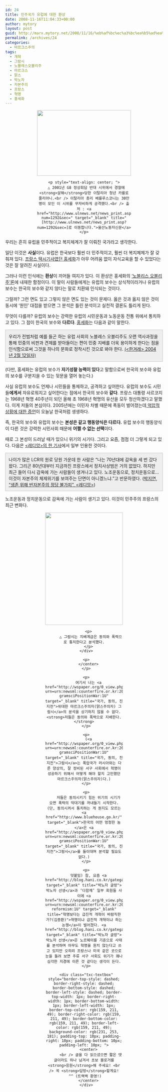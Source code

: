 ```yaml
---
id: 24
title: 민주국가 유럽에 대한 환상
date: 2008-11-16T11:04:33+00:00
author: mytory
layout: post
guid: http://marx.mytory.net/2008/11/16/%eb%af%bc%ec%a3%bc%ea%b5%ad%ea%b0%80-%ec%9c%a0%eb%9f%bd%ec%97%90-%eb%8c%80%ed%95%9c-%ed%99%98%ec%83%81/
permalink: /archives/24
categories:
  - 마르크스주의
tags:
  - 개혁
  - 그람시
  - 노블레스오블리주
  - 마르크스
  - 맑스
  - 박노자
  - 자본주의
  - 프랑스
  - 혁명
  - 홍세화
---
```

<center>
  <div align="center" style="width:300px">
    <p>
      <img src="http://marx.mytory.net/wp-content/uploads/1/491feebf97548CH.jpg" class="aligncenter" width="300" height="209" alt="" filename="0102906a.jpg" filemime="" />
    </p>
    
    <p style="text-align: center; ">
      △ 2001년 G8 정상회담 반대 시위에서 경찰에 <strong>살해</strong>당한 이탈리아 청년 카를로 줄리아니.<br /> 이탈리아 총리 베를루스코니는 30만 명이 모인 이 시위를 무자비하게 공격했다.<br /> 출처 : <a href="http://www.ulnews.net/news_print.asp?num=1292&sec=" target="_blank" title="[http://www.ulnews.net/news_print.asp?num=1292&sec=]로 이동합니다.">울산노동자신문</a>
    </p>
  </div>
  
  <p>
    </center>
  </p>
  
  <p>
    우리는 흔히 유럽을 민주적이고 복지체계가 잘 이뤄진 국가라고 생각한다.
  </p>
  
  <p>
    일단 이것은 <strong>사실</strong>이다. 유럽은 한국보다 훨씬 더 민주적이고, 훨씬 더 복지체제가 잘 갖춰져 있다. <a href="http://www.hongsehwa.pe.kr/" target="_blank" title="홍세화의 아름다운 나라">프랑스 택시기사였던 홍세화</a>가 아무 어려움 없이 자식교육을 할 수 있었다는 것은 잘 알려진 사실이다.
  </p>
  
  <p>
    그러나 이런 인식에는 <strong>환상</strong>이 끼어들 여지가 있다. 이 환상은 홍세화의 <a href="http://www.hani.co.kr/section-001012000/2004/02/001012000200402111806201.html" target="_blank" title="‘노블레스 오블리주’의 조건">‘노블리스 오블리주’론</a>에 내재한 함정이다. 이 말이 사람들에게는 유럽의 보수는 상식적이라거나 유럽의 보수는 한국의 보수와 같지 않다는 말로 치환돼 인식되는 것이다.
  </p>
  
  <p>
    그럴까? 그런 면도 있고 그렇지 않은 면도 있는 것이 문제다. 옳은 것과 옳지 않은 것이 동시에 ‘원인’ 대접을 받으면 그 분석은 틀린 분석이고 실천적 결론도 틀리게 된다.
  </p>
  
  <p>
    무엇이 다를까? 유럽의 보수는 강력한 유럽의 시민운동과 노동운동 전통 위에서 통치하고 있다. 그 점이 한국의 보수와 <span class="Apple-style-span" style="font-weight: bold;">다르다</span>. <a href="http://www.hongsehwa.pe.kr/" target="_blank" title="홍세화의 아름다운 나라">홍세화</a>는 다음과 같이 말한다.
  </p>
  
  <div class="txc-textbox" style="border-top-style: solid; border-right-style: solid; border-bottom-style: solid; border-left-style: solid; border-top-width: 1px; border-right-width: 1px; border-bottom-width: 1px; border-left-width: 1px; border-top-color: rgb(193, 193, 193); border-right-color: rgb(193, 193, 193); border-bottom-color: rgb(193, 193, 193); border-left-color: rgb(193, 193, 193); background-color: rgb(238, 238, 238); padding-top: 10px; padding-right: 10px; padding-bottom: 10px; padding-left: 10px; ">
    우리가 전범처럼 예를 들곤 하는 유럽 사회의 노블레스 오블리주도 오랜 역사과정을 통해 민중의 비판과 견제를 받아들이는 편이 민중 지배를 더욱 용이하게 한다는 점을 인식함으로써 그것을 하나의 문화로 정착시킨 것으로 봐야 한다. <a href="http://www.hani.co.kr/section-001012000/2004/02/001012000200402111806201.html" target="_blank" title="‘노블레스 오블리주’의 조건">(&lt;한겨레&gt; 2004년 2월 12일자)</a>
  </div>
  
  <p>
    (다만, 홍세화는 유럽의 보수가 <strong>자기성찰 능력이 있다</strong>고 말함으로써 한국의 보수와 유럽의 보수를 구분지을 수 있는 뒷문을 열어 놓는다.)
  </p>
  
  <p>
    사실 유럽의 보수도 언제나 시민들을 통제하고, 공격하고 싶어한다. 유럽의 보수도 시민들<strong>에게서</strong> 자유로워지고 싶어한다는 점에서 한국의 보수와 <span class="Apple-style-span" style="font-weight: bold;">같다</span>. 프랑스 대통령 사르코지는 1968년 혁명 40주년이 되던 올해 초 1968년 혁명의 유산을 모두 청산하겠다고 말했다. 이게 저들의 본심이다. 2005년에는 이민자 차별 때문에 폭동이 벌어졌는데<a href="http://wspaper.org/0_view.php?urn=urn:newsml:counterfire.or.kr:20051109T000000+0900:d67-2018:1U" target="_blank" title="차별이 낳은 분노의 폭발"> 억압적 상황에 대한 증언</a>이 오늘날 한국처럼 생생하다.
  </p>
  
  <p>
    즉, 한국의 보수와 유럽의 보수는 <strong>본성은 같고 행동양식은 다르다.</strong> 유럽 보수의 행동양식이 다른 것은 강력한 시민사회 때문에 <strong>어쩔 수 없는 선택</strong>이다.
  </p>
  
  <p>
    때로 그 본성이 드러날 때가 있으니 위기의 시기다. 그리고 요즘, 점점 더 그렇게 되고 있다. 다음은 <a href="http://www.redian.org/news/articleView.html?idxno=11609" target="_blank" title="[생존 위해 반자본주의 정당 불가피]로 이동합니다.">&lt;레디앙&gt;의 한 기사</a>에서 일부 인용한 것이다.
  </p>
  
  <div class="txc-textbox" style="border-top-style: solid; border-right-style: solid; border-bottom-style: solid; border-left-style: solid; border-top-width: 1px; border-right-width: 1px; border-bottom-width: 1px; border-left-width: 1px; border-top-color: rgb(193, 193, 193); border-right-color: rgb(193, 193, 193); border-bottom-color: rgb(193, 193, 193); border-left-color: rgb(193, 193, 193); background-color: rgb(238, 238, 238); padding-top: 10px; padding-right: 10px; padding-bottom: 10px; padding-left: 10px; ">
    나이가 많은 LCR의 원로 당원 가운데 한 사람은 &#8220;나는 70년대에 감옥을 세 번 갔다 왔다. 그리곤 80년대부터 지금까진 프랑스에서 정치사상범은 거의 없었다. 하지만 최근 들어 다시 감옥에 가는 사람들이 생겨나고 있다. 노조운동으로, 정치운동으로&#8230; 이것이 자본주의 체제위기를 보여주는 단면이 아니겠느냐.&#8221;고 반문하였다. (<a href="http://www.redian.org/news/articleView.html?idxno=11609" target="_blank" title="[생존 위해 반자본주의 정당 불가피]로 이동합니다.">박지연, &#8220;생존 위해 반자본주의 정당 불가피&#8221;, &lt;레디앙&gt;</a>)
  </div>
  
  <p>
    노조운동과 정치운동으로 감옥에 가는 사람이 생기고 있다. 이것이 민주주의 프랑스의 최근 변화다.
  </p>
  
  <p>
    <center>
      <div align="center" style="width:248px">
        <p>
          <img src="http://marx.mytory.net/wp-content/uploads/1/491ffc98bfd84CH.jpg" class="aligncenter" width="248" height="358" alt="" filename="c66-gramsci.jpg" filemime="" />
        </p>
        
        <p>
          △ 그람시는 지배계급은 동의와 폭력으로 통치한다고 분석했다.
        </p>
      </div>
      
      <p>
        </center>
      </p>
      
      <p>
        여기서 나는 <a href="http://wspaper.org/0_view.php?urn=urn:newsml:counterfire.or.kr:20070425T043759%2B0900:c41-gramsciPositionWar:1U" target="_blank" title="국가, 동의, 진지전">위대한 마르크스주의자(맑스주의자) 그람시</a>의 분석을 상기하지 않을 수 없다. <strong>저들은 동의와 폭력으로 지배한다.</strong>
      </p>
      
      <p>
        (<a href="http://wspaper.org/0_view.php?urn=urn:newsml:counterfire.or.kr:20070425T043759%2B0900:c41-gramsciPositionWar:1U" target="_blank" title="국가, 동의, 진지전">그람시</a>는 폭압국가 러시아와는 다른 양상의, 잘 정비된 서구 사회에서 혁명이 성공하기 위해서 어떻게 해야 할지 고민했던 마르크스주의자(맑스주의자)다.)
      </p>
      
      <p>
        저들은 동의시키기 힘든 위기의 시기가 오면 폭력의 막대기를 꺼내들기 시작한다. (단, 동의시켜서 통치하는 게 뭔지도 모르는 <a href="http://www.bluehouse.go.kr/" target="_blank">한국의 어떤 멍청한 놈</a>은 <a href="http://wspaper.org/0_view.php?urn=urn:newsml:counterfire.or.kr:20070425T043759%2B0900:c41-gramsciPositionWar:1U" target="_blank" title="국가, 동의, 진지전">그람시</a>를 들이대며 분석할 필요도 없다.)
      </p>
      
      <p>
        덧붙임) 참, 요즘 <a href="http://blog.hani.co.kr/gategateparagate/" target="_blank" title="박노자 글방">박노자 선생</a>과 ‘다함께’ 일부 회원들 사이에 <a href="http://wspaper.org/0_view.php?urn=urn:newsml:counterfire.or.kr:20081106T045220%2B0900:cor12-reformism:1U" target="_blank" title="혁명보다는 급진적 개혁이 바람직한가?(김종환)">혁명이냐 급진적 개혁이냐 하는 논쟁</a>이 벌어졌다. <a href="http://blog.hani.co.kr/gategateparagate/" target="_blank" title="박노자 글방">박노자 선생</a>은 노르웨이를 기준으로 사태를 분석하며 아무도 혁명을 원치 않는다고 쓰고 있지만 오히려 프랑스나 미국 같은 곳으로 눈을 돌려 보면 주류 서구 사회도 위기가 꽤나 심각한 지경에 이른 것 같다는 생각이 든다.
      </p>
      
      <div class="txc-textbox" style="border-top-style: dashed; border-right-style: dashed; border-bottom-style: dashed; border-left-style: dashed; border-top-width: 1px; border-right-width: 1px; border-bottom-width: 1px; border-left-width: 1px; border-top-color: rgb(159, 211, 49); border-right-color: rgb(159, 211, 49); border-bottom-color: rgb(159, 211, 49); border-left-color: rgb(159, 211, 49); background-color: rgb(231, 253, 181); padding-top: 10px; padding-right: 10px; padding-bottom: 10px; padding-left: 10px; ">
        <center>
          <br /> 글을 다 읽으셨으면 짧은 댓글이라도 하나 남겨서 초보 블로거를 <strong>응원</strong>해 주세요! <br /> 꼭 <strong>답방</strong>할게요!  ^^ (트랙백 환영!)
        </center>
      </div>